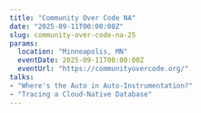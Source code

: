 ```yaml
---
title: "Community Over Code NA"
date: "2025-09-11T00:00:00Z"
slug: community-over-code-na-25
params:
  location: "Minneapolis, MN"
  eventDate: 2025-09-11T00:00:00Z
  eventUrl: "https://communityovercode.org/"
talks:
- "Where's the Auto in Auto-Instrumentation?"
- "Tracing a Cloud-Native Database"
---
```

